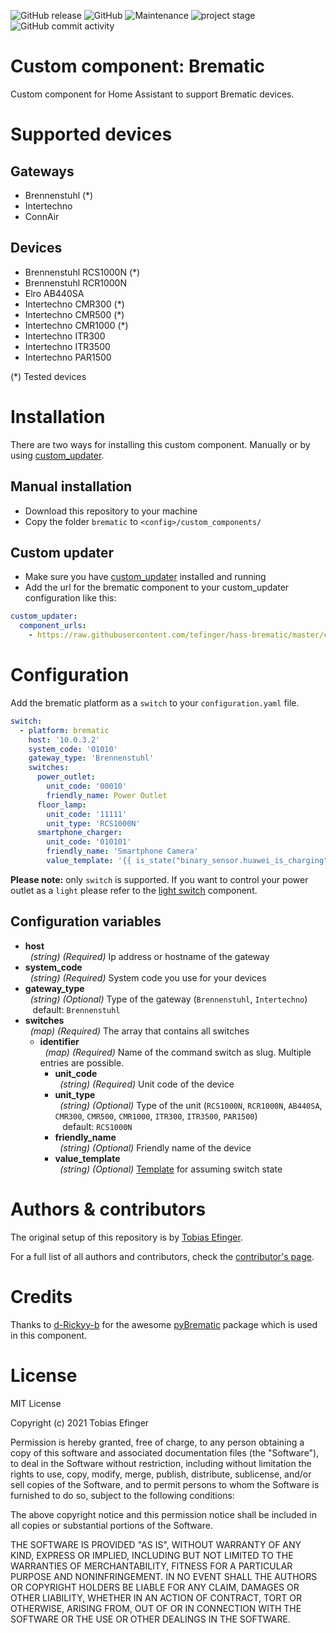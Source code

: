 ![GitHub release](https://img.shields.io/github/release/tefinger/hass-brematic.svg)
![GitHub](https://img.shields.io/github/license/tefinger/hass-brematic.svg)
![Maintenance](https://img.shields.io/maintenance/yes/2099.svg)
![project stage](https://img.shields.io/badge/project%20stage-work%20in%20progress-green.svg)
![GitHub commit activity](https://img.shields.io/github/commit-activity/y/tefinger/hass-brematic.svg)

# Custom component: Brematic
Custom component for Home Assistant to support Brematic devices.

# Supported devices
## Gateways
- Brennenstuhl (*)
- Intertechno
- ConnAir

## Devices
- Brennenstuhl RCS1000N (*)
- Brennenstuhl RCR1000N
- Elro AB440SA
- Intertechno CMR300 (*)
- Intertechno CMR500 (*)
- Intertechno CMR1000 (*)
- Intertechno ITR300
- Intertechno ITR3500
- Intertechno PAR1500

(*) Tested devices

# Installation
There are two ways for installing this custom component. Manually or by using [custom_updater](https://github.com/custom-components/custom_updater).

## Manual installation
- Download this repository to your machine
- Copy the folder `brematic` to `<config>/custom_components/`

## Custom updater
- Make sure you have [custom_updater](https://github.com/custom-components/custom_updater) installed and running
- Add the url for the brematic component to your custom_updater configuration like this:
```yaml
custom_updater:
  component_urls:
    - https://raw.githubusercontent.com/tefinger/hass-brematic/master/custom_updater.json
```

# Configuration
Add the brematic platform as a `switch` to your `configuration.yaml` file.

```yaml
switch:
  - platform: brematic
    host: '10.0.3.2'
    system_code: '01010'
    gateway_type: 'Brennenstuhl'
    switches:
      power_outlet:
        unit_code: '00010'
        friendly_name: Power Outlet
      floor_lamp:
        unit_code: '11111'
        unit_type: 'RCS1000N'
      smartphone_charger:
        unit_code: '010101'
        friendly_name: 'Smartphone Camera'
        value_template: '{{ is_state("binary_sensor.huawei_is_charging", "on") }}'
```
**Please note:** only `switch` is supported. If you want to control your power outlet as a `light` please refer to the [light switch](https://www.home-assistant.io/components/light.switch/) component.

## Configuration variables

- **host**<br />&nbsp;&nbsp;*(string) (Required)* Ip address or hostname of the gateway
- **system_code**<br />&nbsp;&nbsp;*(string) (Required)* System code you use for your devices
- **gateway_type**<br />&nbsp;&nbsp;*(string) (Optional)* Type of the gateway (`Brennenstuhl`, `Intertechno`) <br />&nbsp;&nbsp; default: `Brennenstuhl`
- **switches**<br />&nbsp;&nbsp;*(map) (Required)* The array that contains all switches
  - **identifier**<br />&nbsp;&nbsp;*(map) (Required)* Name of the command switch as slug. Multiple entries are possible.
    - **unit_code**<br />&nbsp;&nbsp;*(string) (Required)* Unit code of the device
    - **unit_type**<br />&nbsp;&nbsp;*(string) (Optional)* Type of the unit (`RCS1000N`, `RCR1000N`, `AB440SA`, `CMR300`, `CMR500`, `CMR1000`, `ITR300`, `ITR3500`, `PAR1500`) <br />&nbsp;&nbsp; default: `RCS1000N`
    - **friendly_name**<br />&nbsp;&nbsp;*(string) (Optional)* Friendly name of the device
    - **value_template**<br />&nbsp;&nbsp;*(string) (Optional)* [Template](https://www.home-assistant.io/docs/configuration/templating/) for assuming switch state

# Authors & contributors
The original setup of this repository is by [Tobias Efinger](https://github.com/tefinger).

For a full list of all authors and contributors, check the [contributor's page](https://github.com/tefinger/hass-brematic/graphs/contributors).

# Credits
Thanks to [d-Rickyy-b](https://github.com/d-Rickyy-b) for the awesome [pyBrematic](https://github.com/d-Rickyy-b/pyBrematic) package which is used in this component.

# License
MIT License

Copyright (c) 2021 Tobias Efinger

Permission is hereby granted, free of charge, to any person obtaining a copy
of this software and associated documentation files (the "Software"), to deal
in the Software without restriction, including without limitation the rights
to use, copy, modify, merge, publish, distribute, sublicense, and/or sell
copies of the Software, and to permit persons to whom the Software is
furnished to do so, subject to the following conditions:

The above copyright notice and this permission notice shall be included in all
copies or substantial portions of the Software.

THE SOFTWARE IS PROVIDED "AS IS", WITHOUT WARRANTY OF ANY KIND, EXPRESS OR
IMPLIED, INCLUDING BUT NOT LIMITED TO THE WARRANTIES OF MERCHANTABILITY,
FITNESS FOR A PARTICULAR PURPOSE AND NONINFRINGEMENT. IN NO EVENT SHALL THE
AUTHORS OR COPYRIGHT HOLDERS BE LIABLE FOR ANY CLAIM, DAMAGES OR OTHER
LIABILITY, WHETHER IN AN ACTION OF CONTRACT, TORT OR OTHERWISE, ARISING FROM,
OUT OF OR IN CONNECTION WITH THE SOFTWARE OR THE USE OR OTHER DEALINGS IN THE
SOFTWARE.
